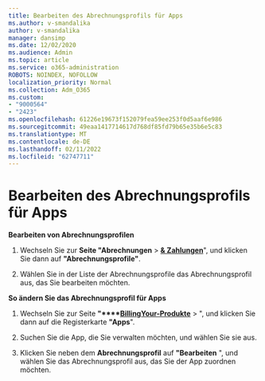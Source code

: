 ```yaml
---
title: Bearbeiten des Abrechnungsprofils für Apps
ms.author: v-smandalika
author: v-smandalika
manager: dansimp
ms.date: 12/02/2020
ms.audience: Admin
ms.topic: article
ms.service: o365-administration
ROBOTS: NOINDEX, NOFOLLOW
localization_priority: Normal
ms.collection: Adm_O365
ms.custom:
- "9000564"
- "2423"
ms.openlocfilehash: 61226e19673f152079fea59ee253f0d5aaf6e986
ms.sourcegitcommit: 49eaa1417714617d768df85fd79b65e35b6e5c83
ms.translationtype: MT
ms.contentlocale: de-DE
ms.lasthandoff: 02/11/2022
ms.locfileid: "62747711"
---
```

# <a name="edit-billing-profile-for-apps"></a>Bearbeiten des Abrechnungsprofils für Apps

**Bearbeiten von Abrechnungsprofilen**

1. Wechseln Sie zur **Seite "Abrechnungen** >  **[& Zahlungen](https://go.microsoft.com/fwlink/p/?linkid=848039)**", und klicken Sie dann auf **"Abrechnungsprofile"**.

2. Wählen Sie in der Liste der Abrechnungsprofile das Abrechnungsprofil aus, das Sie bearbeiten möchten.

**So ändern Sie das Abrechnungsprofil für Apps**

1. Wechseln Sie zur Seite **"****[BillingYour-Produkte](https://go.microsoft.com/fwlink/p/?linkid=842054)** > ", und klicken Sie dann auf die Registerkarte **"Apps**".

2. Suchen Sie die App, die Sie verwalten möchten, und wählen Sie sie aus.  

3. Klicken Sie neben dem **Abrechnungsprofil** auf **"Bearbeiten** ", und wählen Sie das Abrechnungsprofil aus, das Sie der App zuordnen möchten.